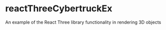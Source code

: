 # reactThreeCybertruckEx
An example of the React Three library functionality in rendering 3D objects
